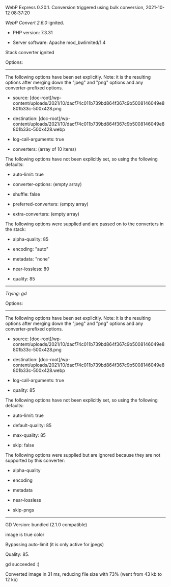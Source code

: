 WebP Express 0.20.1. Conversion triggered using bulk conversion, 2021-10-12 08:37:20

*WebP Convert 2.6.0*  ignited.
- PHP version: 7.3.31
- Server software: Apache mod_bwlimited/1.4

Stack converter ignited

Options:
------------
The following options have been set explicitly. Note: it is the resulting options after merging down the "jpeg" and "png" options and any converter-prefixed options.
- source: [doc-root]/wp-content/uploads/2021/10/dacf74c011b739bd864f367c9b5008146049e8801b33c-500x428.png
- destination: [doc-root]/wp-content/uploads/2021/10/dacf74c011b739bd864f367c9b5008146049e8801b33c-500x428.webp
- log-call-arguments: true
- converters: (array of 10 items)

The following options have not been explicitly set, so using the following defaults:
- auto-limit: true
- converter-options: (empty array)
- shuffle: false
- preferred-converters: (empty array)
- extra-converters: (empty array)

The following options were supplied and are passed on to the converters in the stack:
- alpha-quality: 85
- encoding: "auto"
- metadata: "none"
- near-lossless: 80
- quality: 85
------------


*Trying: gd* 

Options:
------------
The following options have been set explicitly. Note: it is the resulting options after merging down the "jpeg" and "png" options and any converter-prefixed options.
- source: [doc-root]/wp-content/uploads/2021/10/dacf74c011b739bd864f367c9b5008146049e8801b33c-500x428.png
- destination: [doc-root]/wp-content/uploads/2021/10/dacf74c011b739bd864f367c9b5008146049e8801b33c-500x428.webp
- log-call-arguments: true
- quality: 85

The following options have not been explicitly set, so using the following defaults:
- auto-limit: true
- default-quality: 85
- max-quality: 85
- skip: false

The following options were supplied but are ignored because they are not supported by this converter:
- alpha-quality
- encoding
- metadata
- near-lossless
- skip-pngs
------------

GD Version: bundled (2.1.0 compatible)
image is true color
Bypassing auto-limit (it is only active for jpegs)
Quality: 85. 
gd succeeded :)

Converted image in 31 ms, reducing file size with 73% (went from 43 kb to 12 kb)
